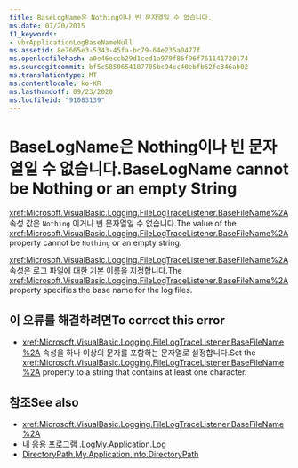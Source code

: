 ```yaml
---
title: BaseLogName은 Nothing이나 빈 문자열일 수 없습니다.
ms.date: 07/20/2015
f1_keywords:
- vbrApplicationLogBaseNameNull
ms.assetid: 8e7665e3-5343-45fa-bc79-64e235a0477f
ms.openlocfilehash: a0e46eccb29d1ced1a979f86f96f761141720174
ms.sourcegitcommit: bf5c5850654187705bc94cc40ebfb62fe346ab02
ms.translationtype: MT
ms.contentlocale: ko-KR
ms.lasthandoff: 09/23/2020
ms.locfileid: "91083139"
---
```

# <a name="baselogname-cannot-be-nothing-or-an-empty-string"></a><span data-ttu-id="aa36a-102">BaseLogName은 Nothing이나 빈 문자열일 수 없습니다.</span><span class="sxs-lookup"><span data-stu-id="aa36a-102">BaseLogName cannot be Nothing or an empty String</span></span>

<span data-ttu-id="aa36a-103"><xref:Microsoft.VisualBasic.Logging.FileLogTraceListener.BaseFileName%2A> 속성 값은 `Nothing` 이거나 빈 문자열일 수 없습니다.</span><span class="sxs-lookup"><span data-stu-id="aa36a-103">The value of the <xref:Microsoft.VisualBasic.Logging.FileLogTraceListener.BaseFileName%2A> property cannot be `Nothing` or an empty string.</span></span>  
  
 <span data-ttu-id="aa36a-104"><xref:Microsoft.VisualBasic.Logging.FileLogTraceListener.BaseFileName%2A> 속성은 로그 파일에 대한 기본 이름을 지정합니다.</span><span class="sxs-lookup"><span data-stu-id="aa36a-104">The <xref:Microsoft.VisualBasic.Logging.FileLogTraceListener.BaseFileName%2A> property specifies the base name for the log files.</span></span>  
  
## <a name="to-correct-this-error"></a><span data-ttu-id="aa36a-105">이 오류를 해결하려면</span><span class="sxs-lookup"><span data-stu-id="aa36a-105">To correct this error</span></span>  
  
- <span data-ttu-id="aa36a-106"><xref:Microsoft.VisualBasic.Logging.FileLogTraceListener.BaseFileName%2A> 속성을 하나 이상의 문자를 포함하는 문자열로 설정합니다.</span><span class="sxs-lookup"><span data-stu-id="aa36a-106">Set the <xref:Microsoft.VisualBasic.Logging.FileLogTraceListener.BaseFileName%2A> property to a string that contains at least one character.</span></span>  
  
## <a name="see-also"></a><span data-ttu-id="aa36a-107">참조</span><span class="sxs-lookup"><span data-stu-id="aa36a-107">See also</span></span>

- <xref:Microsoft.VisualBasic.Logging.FileLogTraceListener.BaseFileName%2A>
- [<span data-ttu-id="aa36a-108">내 응용 프로그램 .Log</span><span class="sxs-lookup"><span data-stu-id="aa36a-108">My.Application.Log</span></span>](xref:Microsoft.VisualBasic.ApplicationServices.ApplicationBase.Log)
- [<span data-ttu-id="aa36a-109">DirectoryPath.</span><span class="sxs-lookup"><span data-stu-id="aa36a-109">My.Application.Info.DirectoryPath</span></span>](xref:Microsoft.VisualBasic.ApplicationServices.ApplicationBase.Log)
